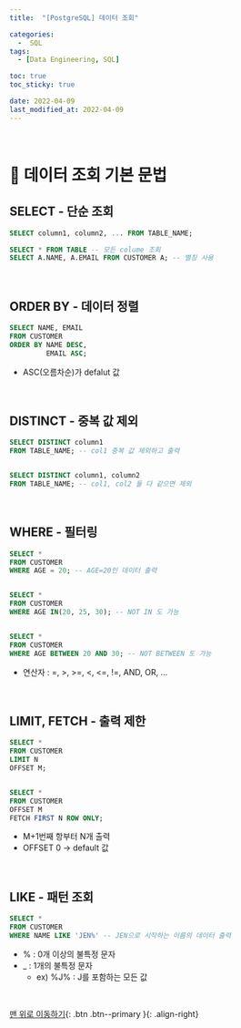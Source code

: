 ```yaml
---
title:  "[PostgreSQL] 데이터 조회" 

categories:
  -  SQL
tags:
  - [Data Engineering, SQL]

toc: true
toc_sticky: true

date: 2022-04-09
last_modified_at: 2022-04-09
---
```



<br>

# 🐘 데이터 조회 기본 문법


## SELECT - 단순 조회

``` sql
SELECT column1, column2, ... FROM TABLE_NAME;

SELECT * FROM TABLE -- 모든 colume 조회
SELECT A.NAME, A.EMAIL FROM CUSTOMER A; -- 별칭 사용
```


<br>


## ORDER BY - 데이터 정렬

``` sql
SELECT NAME, EMAIL
FROM CUSTOMER
ORDER BY NAME DESC,
         EMAIL ASC;
```

- ASC(오름차순)가 defalut 값


<br>



## DISTINCT - 중복 값 제외

``` sql
SELECT DISTINCT column1
FROM TABLE_NAME; -- col1 중복 값 제외하고 출력


SELECT DISTINCT column1, column2
FROM TABLE_NAME; -- col1, col2 둘 다 같으면 제외
```


<br>


## WHERE - 필터링

``` sql
SELECT *
FROM CUSTOMER
WHERE AGE = 20; -- AGE=20인 데이터 출력


SELECT *
FROM CUSTOMER
WHERE AGE IN(20, 25, 30); -- NOT IN 도 가능


SELECT *
FROM CUSTOMER
WHERE AGE BETWEEN 20 AND 30; -- NOT BETWEEN 도 가능
```

- 연산자 : =, >, >=, <, <=, !=, AND, OR, ...


<br>


## LIMIT, FETCH - 출력 제한

``` sql
SELECT * 
FROM CUSTOMER
LIMIT N 
OFFSET M;


SELECT * 
FROM CUSTOMER
OFFSET M
FETCH FIRST N ROW ONLY;
```

- M+1번째 항부터 N개 출력
- OFFSET 0 → default 값


<br>


## LIKE - 패턴 조회

``` sql
SELECT *
FROM CUSTOMER
WHERE NAME LIKE 'JEN%' -- JEN으로 시작하는 이름의 데이터 출력
```

- % : 0개 이상의 불특정 문자
- _ : 1개의 불특정 문자
  - ex) %J% : J를 포함하는 모든 값





<br>

[맨 위로 이동하기](#){: .btn .btn--primary }{: .align-right}